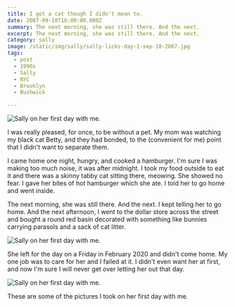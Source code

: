 ```yaml
---
title: I got a cat though I didn't mean to.
date: 2007-09-18T16:00:00.000Z
summary: The next morning, she was still there. And the next.
excerpt: The next morning, she was still there. And the next.
category: sally
image: /static/img/sally/sally-licks-day-1-sep-18-2007.jpg
tags:
  - post
  - 1990s
  - Sally
  - NYC
  - Brooklyn
  - Bushwick

---
```


![Sally on her first day with me.](/static/img/sally/sally-licks-day-1-sep-18-2007.jpg "Sally on her first day with me.")

I was really pleased, for once, to be without a pet. My mom was watching my black cat Betty, and they had bonded, to the (convenient for me) point that I didn't want to separate them.

I came home one night, hungry, and cooked a hamburger. I'm sure I was making too much noise, it was after midnight. I took my food outside to eat it and there was a skinny tabby cat sitting there, meowing. She showed no fear. I gave her bites of hot hamburger which she ate. I told her to go home and went inside.

The next morning, she was still there. And the next. I kept telling her to go home. And the next afternoon, I went to the dollar store across the street and bought a round red basin decorated with something like bunnies carrying parasols and a sack of cat litter.

![Sally on her first day with me.](/static/img/sally/sally-sleepy-day-1-sep-18-2007.jpg "Sally on her first day with me.")

She left for the day on a Friday in February 2020 and didn't come home. My one job was to care for her and I failed at it. I didn't even want her at first, and now I'm sure I will never get over letting her out that day.

![Sally on her first day with me.](/static/img/sally/sally-blurry-day-1-sep-18-2007.jpg "Sally on her first day with me.")

These are some of the pictures I took on her first day with me.